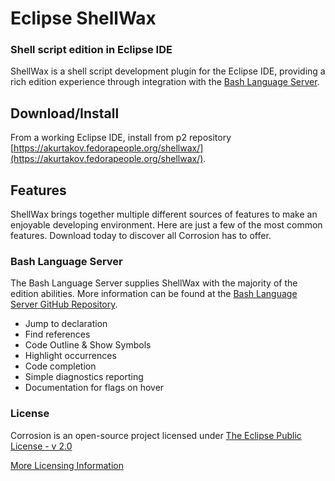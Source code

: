 # Eclipse ShellWax

### Shell script edition in Eclipse IDE

ShellWax is a shell script development plugin for the Eclipse IDE, providing a rich edition experience through integration with the [Bash Language Server](https://github.com/mads-hartmann/bash-language-server).


## Download/Install

From a working Eclipse IDE, install from p2 repository [https://akurtakov.fedorapeople.org/shellwax/](https://akurtakov.fedorapeople.org/shellwax/).

## Features

ShellWax brings together multiple different sources of features to make an enjoyable developing environment. Here are just a few of the most common features. Download today to discover all Corrosion has to offer.

### Bash Language Server
The Bash Language Server supplies ShellWax with the majority of the edition abilities. More information can be found at the [Bash Language Server GitHub Repository](https://github.com/mads-hartmann/bash-language-server).
- Jump to declaration
- Find references
- Code Outline & Show Symbols
- Highlight occurrences
- Code completion
- Simple diagnostics reporting
- Documentation for flags on hover

### License

Corrosion is an open-source project licensed under [The Eclipse Public License - v 2.0](https://www.eclipse.org/legal/epl-2.0/)

[More Licensing Information](NOTICE.md)